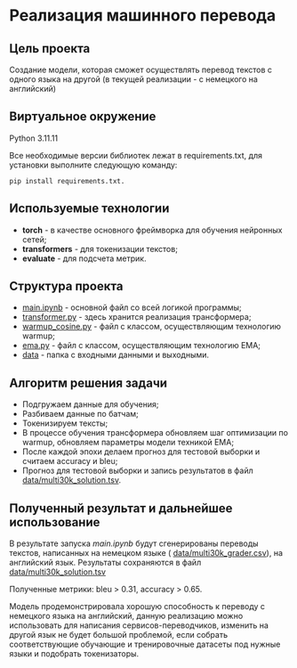 # Реализация машинного перевода

## Цель проекта
 Создание модели, которая сможет осуществлять перевод текстов с одного языка на другой (в текущей реализации - с немецкого на английский)

## Виртуальное окружение
Python 3.11.11

Все необходимые версии библиотек лежат в requirements.txt, для установки выполните следующую команду:
```bush
pip install requirements.txt. 
```

## Используемые технологии
- <b>torch</b> - в качестве основного фреймворка для обучения нейронных сетей;
- <b>transformers</b> - для токенизации текстов;
- <b>evaluate</b> - для подсчета метрик.

## Структура проекта
- <a href=https://github.com/sonador88/text_translation/blob/main/main.ipynb>main.ipynb</a> - основной файл со всей логикой программы;
- <a href=https://github.com/sonador88/text_translation/blob/main/transformer.py>transformer.py</a> - здесь хранится реализация трансформера;
- <a href=https://github.com/sonador88/text_translation/blob/main/warmup_cosine.py>warmup_cosine.py</a> - файл с классом, осуществляющим технологию warmup;
- <a href=https://github.com/sonador88/text_translation/blob/main/ema.py>ema.py</a> - файл с классом, осуществляющим технологию EMA;
- <a href=https://github.com/sonador88/text_translation/tree/main/data>data</a> -  папка с входными данными и выходными.

## Алгоритм решения задачи
- Подгружаем данные для обучения;
- Разбиваем данные по батчам;
- Токенизируем тексты;
- В процессе обучения трансформера обновляем шаг оптимизации по warmup, обновляем параметры модели техникой EMA;
- После каждой эпохи делаем прогноз для тестовой выборки и считаем accuracy и bleu;
- Прогноз для тестовой выборки и запись результатов в файл <a href=https://github.com/sonador88/text_translation/blob/main/data/multi30k_solution.tsv>data/multi30k_solution.tsv</a>.

## Полученный результат и дальнейшее использование
В результате запуска <i>main.ipynb</i> будут сгенерированы переводы текстов, написанных на немецком языке ( <a href=https://github.com/sonador88/text_translation/blob/main/data/multi30k_grader.csv>data/multi30k_grader.csv</a>), на английский язык. Результаты сохраняются в файл  <a href=https://github.com/sonador88/text_translation/blob/main/data/multi30k_solution.tsv>data/multi30k_solution.tsv</a>

Полученные метрики: bleu > 0.31, accuracy > 0.65. 

Модель продемонстрировала хорошую способность к переводу с немецкого языка на английский, данную реализацию можно использовать для написания сервисов-переводчиков, изменить на другой язык не будет большой проблемой, если собрать соответствующие обучающие и тренировочные датасеты под нужные языки и подобрать токенизаторы.
